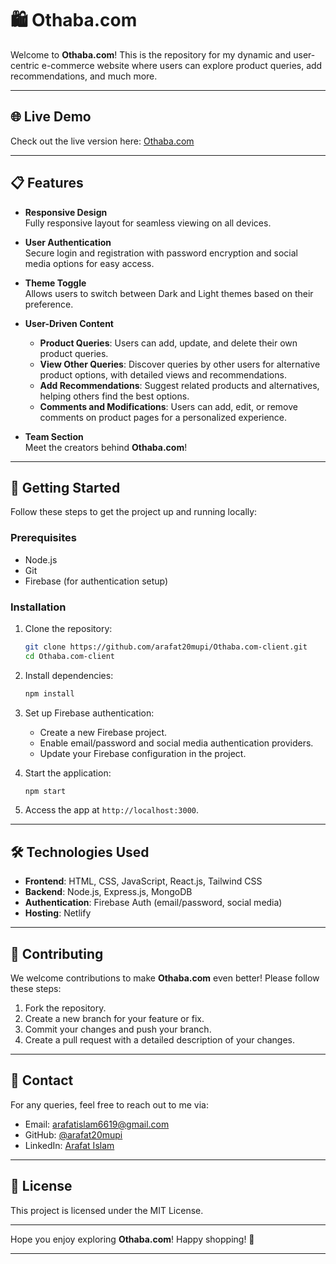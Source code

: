# 🛍️ Othaba.com

Welcome to **Othaba.com**! This is the repository for my dynamic and user-centric e-commerce website where users can explore product queries, add recommendations, and much more.

---

## 🌐 Live Demo
Check out the live version here: [Othaba.com](https://othoba-com.netlify.app)

---

## 📋 Features

- **Responsive Design**  
  Fully responsive layout for seamless viewing on all devices.

- **User Authentication**  
  Secure login and registration with password encryption and social media options for easy access.

- **Theme Toggle**  
  Allows users to switch between Dark and Light themes based on their preference.

- **User-Driven Content**  
  - **Product Queries**: Users can add, update, and delete their own product queries.
  - **View Other Queries**: Discover queries by other users for alternative product options, with detailed views and recommendations.
  - **Add Recommendations**: Suggest related products and alternatives, helping others find the best options.
  - **Comments and Modifications**: Users can add, edit, or remove comments on product pages for a personalized experience.

- **Team Section**  
  Meet the creators behind **Othaba.com**!

---

## 🚀 Getting Started

Follow these steps to get the project up and running locally:

### Prerequisites
- Node.js
- Git
- Firebase (for authentication setup)

### Installation

1. Clone the repository:
   ```bash
   git clone https://github.com/arafat20mupi/Othaba.com-client.git
   cd Othaba.com-client
   ```

2. Install dependencies:
   ```bash
   npm install
   ```

3. Set up Firebase authentication:
   - Create a new Firebase project.
   - Enable email/password and social media authentication providers.
   - Update your Firebase configuration in the project.

4. Start the application:
   ```bash
   npm start
   ```

5. Access the app at `http://localhost:3000`.

---

## 🛠️ Technologies Used

- **Frontend**: HTML, CSS, JavaScript, React.js, Tailwind CSS
- **Backend**: Node.js, Express.js, MongoDB
- **Authentication**: Firebase Auth (email/password, social media)
- **Hosting**: Netlify

---

## 🤝 Contributing

We welcome contributions to make **Othaba.com** even better! Please follow these steps:

1. Fork the repository.
2. Create a new branch for your feature or fix.
3. Commit your changes and push your branch.
4. Create a pull request with a detailed description of your changes.

---

## 📧 Contact

For any queries, feel free to reach out to me via:

- Email: [arafatislam6619@gmail.com](mailto:arafatislam6619@gmail.com)
- GitHub: [@arafat20mupi](https://github.com/arafat20mupi)
- LinkedIn: [Arafat Islam](https://www.linkedin.com/in/arafatislam03)

---

## 📜 License

This project is licensed under the MIT License.

---

Hope you enjoy exploring **Othaba.com**! Happy shopping! 🛒

---
